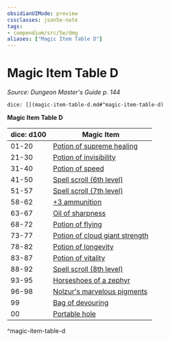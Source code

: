 ```yaml
---
obsidianUIMode: preview
cssclasses: json5e-note
tags:
- compendium/src/5e/dmg
aliases: ["Magic Item Table D"]
---
```

# Magic Item Table D
*Source: Dungeon Master's Guide p. 144* 

`dice: [](magic-item-table-d.md#^magic-item-table-d)`

**Magic Item Table D**

| dice: d100 | Magic Item |
|------------|------------|
| 01-20 | [Potion of supreme healing](4-Resources/Compendium/items/potion-of-supreme-healing.md) |
| 21-30 | [Potion of invisibility](4-Resources/Compendium/items/potion-of-invisibility.md) |
| 31-40 | [Potion of speed](4-Resources/Compendium/items/potion-of-speed.md) |
| 41-50 | [Spell scroll (6th level)](4-Resources/Compendium/items/spell-scroll-6th-level.md) |
| 51-57 | [Spell scroll (7th level)](4-Resources/Compendium/items/spell-scroll-7th-level.md) |
| 58-62 | [+3 ammunition](4-Resources/Compendium/items/3-ammunition.md) |
| 63-67 | [Oil of sharpness](4-Resources/Compendium/items/oil-of-sharpness.md) |
| 68-72 | [Potion of flying](4-Resources/Compendium/items/potion-of-flying.md) |
| 73-77 | [Potion of cloud giant strength](4-Resources/Compendium/items/potion-of-cloud-giant-strength.md) |
| 78-82 | [Potion of longevity](4-Resources/Compendium/items/potion-of-longevity.md) |
| 83-87 | [Potion of vitality](4-Resources/Compendium/items/potion-of-vitality.md) |
| 88-92 | [Spell scroll (8th level)](4-Resources/Compendium/items/spell-scroll-8th-level.md) |
| 93-95 | [Horseshoes of a zephyr](4-Resources/Compendium/items/horseshoes-of-a-zephyr.md) |
| 96-98 | [Nolzur's marvelous pigments](4-Resources/Compendium/items/nolzurs-marvelous-pigments.md) |
| 99 | [Bag of devouring](4-Resources/Compendium/items/bag-of-devouring.md) |
| 00 | [Portable hole](4-Resources/Compendium/items/portable-hole.md) |
^magic-item-table-d